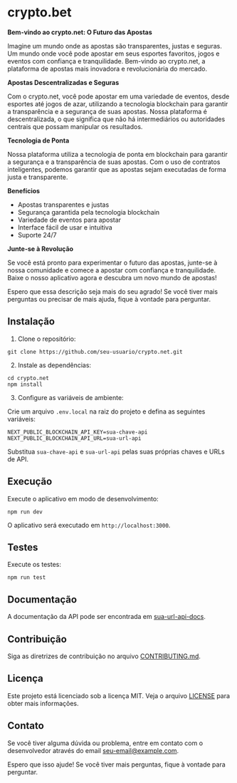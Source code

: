 # crypto.bet


**Bem-vindo ao crypto.net: O Futuro das Apostas**

Imagine um mundo onde as apostas são transparentes, justas e seguras. Um mundo onde você pode apostar em seus esportes favoritos, jogos e eventos com confiança e tranquilidade. Bem-vindo ao crypto.net, a plataforma de apostas mais inovadora e revolucionária do mercado.

**Apostas Descentralizadas e Seguras**

Com o crypto.net, você pode apostar em uma variedade de eventos, desde esportes até jogos de azar, utilizando a tecnologia blockchain para garantir a transparência e a segurança de suas apostas. Nossa plataforma é descentralizada, o que significa que não há intermediários ou autoridades centrais que possam manipular os resultados.

**Tecnologia de Ponta**

Nossa plataforma utiliza a tecnologia de ponta em blockchain para garantir a segurança e a transparência de suas apostas. Com o uso de contratos inteligentes, podemos garantir que as apostas sejam executadas de forma justa e transparente.

**Benefícios**

* Apostas transparentes e justas
* Segurança garantida pela tecnologia blockchain
* Variedade de eventos para apostar
* Interface fácil de usar e intuitiva
* Suporte 24/7

**Junte-se à Revolução**

Se você está pronto para experimentar o futuro das apostas, junte-se à nossa comunidade e comece a apostar com confiança e tranquilidade. Baixe o nosso aplicativo agora e descubra um novo mundo de apostas!

Espero que essa descrição seja mais do seu agrado! Se você tiver mais perguntas ou precisar de mais ajuda, fique à vontade para perguntar.

## Instalação

1. Clone o repositório:
```
git clone https://github.com/seu-usuario/crypto.net.git
```

2. Instale as dependências:
```
cd crypto.net
npm install
```

3. Configure as variáveis de ambiente:

Crie um arquivo `.env.local` na raiz do projeto e defina as seguintes variáveis:

```
NEXT_PUBLIC_BLOCKCHAIN_API_KEY=sua-chave-api
NEXT_PUBLIC_BLOCKCHAIN_API_URL=sua-url-api
```

Substitua `sua-chave-api` e `sua-url-api` pelas suas próprias chaves e URLs de API.

## Execução

Execute o aplicativo em modo de desenvolvimento:
```
npm run dev
```

O aplicativo será executado em `http://localhost:3000`.

## Testes

Execute os testes:
```
npm run test
```

## Documentação

A documentação da API pode ser encontrada em [sua-url-api-docs](sua-url-api-docs).

## Contribuição

Siga as diretrizes de contribuição no arquivo [CONTRIBUTING.md](CONTRIBUTING.md).

## Licença

Este projeto está licenciado sob a licença MIT. Veja o arquivo [LICENSE](LICENSE) para obter mais informações.

## Contato

Se você tiver alguma dúvida ou problema, entre em contato com o desenvolvedor através do email [seu-email@example.com](mailto:seu-email@example.com).

Espero que isso ajude! Se você tiver mais perguntas, fique à vontade para perguntar.
